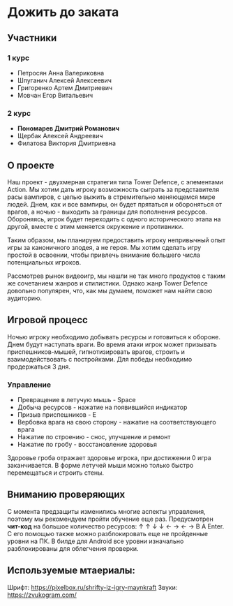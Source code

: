 # Дожить до заката

## Участники
### 1 курс
- Петросян Анна Валериковна
- Шпуганич Алексей Алексеевич
- Григоренко Артем Дмитриевич
- Мовчан Егор Витальевич
### 2 курс
- <b>Пономарев Дмитрий Романович</b>
- Щербак Алексей Андреевич
- Филатова Виктория Дмитриевна
## О проекте
Наш проект - двухмерная стратегия типа Tower Defence, с элементами Action.
Мы хотим дать игроку возможность сыграть за представителя расы вампиров, с целью выжить в стремительно меняющемся мире людей. Днем, как и все вампиры, он будет прятаться и обороняться от врагов, а ночью - выходить за границы для пополнения ресурсов. Обороняясь, игрок будет переходить с одного исторического этапа на другой, вместе с этим меняется окружение и противники. 

Таким образом, мы планируем предоставить игроку непривычный опыт игры за каноничного злодея, а не героя. Мы хотим сделать игру простой в освоении, чтобы привлечь внимание большего числа потенциальных игроков.

Рассмотрев рынок видеоигр, мы нашли не так много продуктов с таким же сочетанием жанров и стилистики. Однако жанр Tower Defence довольно популярен, что, как мы думаем, поможет нам найти свою аудиторию.

## Игровой процесс
Ночью игроку необходимо добывать ресурсы и готовиться к обороне. Днем будут наступать враги. Во время атаки игрок может призывать приспешников-мышей, гипнотизировать врагов, строить и взаимодействовать с постройками. Для победы необходимо продержаться 3 дня.
### Управление
- Превращение в летучую мышь - Space
- Добыча ресурсов - нажатие на появившийся индикатор
- Призыв приспешников - E
- Вербовка врага на свою сторону - нажатие на соответствующего врага
- Нажатие по строению - снос, улучшение и ремонт
- Нажатие по гробу - восстановление здоровья


Здоровье гроба отражает здоровье игрока, при достижении 0 игра заканчивается.
В форме летучей мыши можно только быстро перемещаться и строить стены.

## Вниманию проверяющих
С момента предзащиты изменились многие аспекты управления, поэтому мы рекомендуем пройти обучение еще раз.
Предусмотрен <b>чит-код</b> на большое количество ресурсов: ↑ ↑ ↓ ↓ ← → ← → B A Enter.
С его помощью также можно разблокировать еще не пройденные уровни на ПК.
В билде для Android все уровни изначально разблокированы для облегчения проверки.

## Используемые мтаериалы:
Шрифт: https://pixelbox.ru/shrifty-iz-igry-maynkraft
Звуки: https://zvukogram.com/